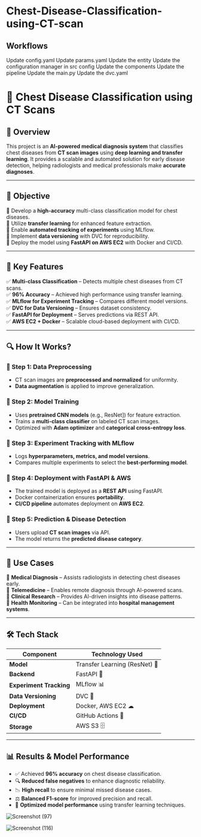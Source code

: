 # Chest-Disease-Classification-using-CT-scan
## Workflows
Update config.yaml
Update params.yaml
Update the entity
Update the configuration manager in src config
Update the components
Update the pipeline
Update the main.py
Update the dvc.yaml













# 🏥 Chest Disease Classification using CT Scans  

## 📌 Overview  

This project is an **AI-powered medical diagnosis system** that classifies chest diseases from **CT scan images** using **deep learning and transfer learning**. It provides a scalable and automated solution for early disease detection, helping radiologists and medical professionals make **accurate diagnoses**.  

---

## 🎯 Objective  

🔹 Develop a **high-accuracy** multi-class classification model for chest diseases.  
🔹 Utilize **transfer learning** for enhanced feature extraction.  
🔹 Enable **automated tracking of experiments** using MLflow.  
🔹 Implement **data versioning** with DVC for reproducibility.  
🔹 Deploy the model using **FastAPI on AWS EC2** with Docker and CI/CD.  

---

## 📌 Key Features  

✅ **Multi-class Classification** – Detects multiple chest diseases from CT scans.  
✅ **96% Accuracy** – Achieved high performance using transfer learning.  
✅ **MLflow for Experiment Tracking** – Compares different model versions.  
✅ **DVC for Data Versioning** – Ensures dataset consistency.  
✅ **FastAPI for Deployment** – Serves predictions via REST API.  
✅ **AWS EC2 + Docker** – Scalable cloud-based deployment with CI/CD.  

---

## 🔍 How It Works?  

### 📌 Step 1: Data Preprocessing  
- CT scan images are **preprocessed and normalized** for uniformity.  
- **Data augmentation** is applied to improve generalization.  

### 📌 Step 2: Model Training  
- Uses **pretrained CNN models** (e.g., ResNet]) for feature extraction.  
- Trains a **multi-class classifier** on labeled CT scan images.  
- Optimized with **Adam optimizer** and **categorical cross-entropy loss**.  

### 📌 Step 3: Experiment Tracking with MLflow  
- Logs **hyperparameters, metrics, and model versions**.  
- Compares multiple experiments to select the **best-performing model**.  

### 📌 Step 4: Deployment with FastAPI & AWS  
- The trained model is deployed as a **REST API** using FastAPI.  
- Docker containerization ensures **portability**.  
- **CI/CD pipeline** automates deployment on **AWS EC2**.  

### 📌 Step 5: Prediction & Disease Detection  
- Users upload **CT scan images** via API.  
- The model returns the **predicted disease category**.  

---

## 🏢 Use Cases  

🔹 **Medical Diagnosis** – Assists radiologists in detecting chest diseases early.  
🔹 **Telemedicine** – Enables remote diagnosis through AI-powered scans.  
🔹 **Clinical Research** – Provides AI-driven insights into disease patterns.  
🔹 **Health Monitoring** – Can be integrated into **hospital management systems**.  

---

## 🛠️ Tech Stack  

| Component       | Technology Used |
|----------------|----------------|
| **Model**      | Transfer Learning (ResNet) 🧠 |
| **Backend**    | FastAPI 🚀 |
| **Experiment Tracking** | MLflow 📊 |
| **Data Versioning** | DVC 📂 |
| **Deployment** | Docker, AWS EC2 ☁ |
| **CI/CD**      | GitHub Actions 🔄 |
| **Storage**    | AWS S3 🗄 |

---

## 📊 Results & Model Performance  
- ✅ Achieved **96% accuracy** on chest disease classification.  
- 🔍 **Reduced false negatives** to enhance diagnostic reliability.  
- 📉 **High recall** to ensure minimal missed disease cases.  
- ⚖ **Balanced F1-score** for improved precision and recall.  
- 🚀 **Optimized model performance** using transfer learning techniques.  


![Screenshot (97)](https://github.com/user-attachments/assets/0ea82693-aa45-4c1f-b9f6-3eb207382b87)

![Screenshot (116)](https://github.com/user-attachments/assets/d1bfb5ce-5430-4253-adb2-15d3a57ad370)





